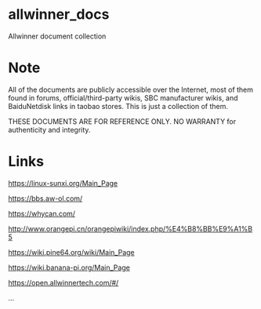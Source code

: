 # allwinner_docs

Allwinner document collection

# Note

All of the documents are publicly accessible over the Internet, most of them found in forums, official/third-party wikis, SBC manufacturer wikis, and BaiduNetdisk links in taobao stores. This is just a collection of them.

THESE DOCUMENTS ARE FOR REFERENCE ONLY. NO WARRANTY for authenticity and integrity.

# Links

https://linux-sunxi.org/Main_Page

https://bbs.aw-ol.com/

https://whycan.com/

http://www.orangepi.cn/orangepiwiki/index.php/%E4%B8%BB%E9%A1%B5

https://wiki.pine64.org/wiki/Main_Page

https://wiki.banana-pi.org/Main_Page

https://open.allwinnertech.com/#/

...